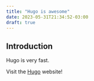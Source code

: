 ```yaml
---
title: "Hugo is awesome"
date: 2023-05-31T21:34:52-03:00
draft: true
---
```


## Introduction

Hugo is very fast.

Visit the [Hugo](https://gohugo.io) website!
